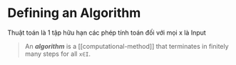 # Defining an Algorithm

Thuật toán là 1 tập hữu hạn các phép tính toán đối với mọi x là Input


> An ***algorithm*** is a [[computational-method]] that terminates in finitely many steps for all `x∈I`.